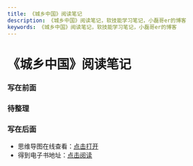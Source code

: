 ```yaml
---
title: 《城乡中国》阅读笔记
description: 《城乡中国》阅读笔记，软技能学习笔记，小磊哥er的博客
keywords: 《城乡中国》阅读笔记，软技能学习笔记，小磊哥er的博客
--- 
```


# 《城乡中国》阅读笔记

### 写在前面

### 待整理

### 写在后面
- 思维导图在线查看：[点击打开](/attachment/55.《城乡中国》.svg)
- 得到电子书地址：[点击阅读](https://www.dedao.cn/ebook/detail?id=A1De6QkaNRMlK5yxrdmnEBXY97ZL23nPND0o6zvGDekj1QgA84VbpqJOPLgxEJlY)